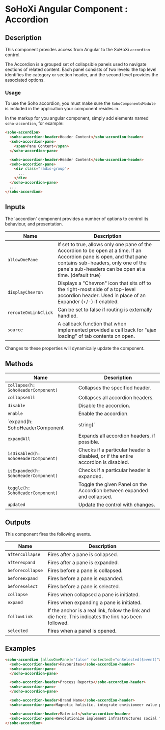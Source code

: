 # SoHoXi Angular Component : Accordion

## Description

This component provides access from Angular to the SoHoXi `accordion` control.

The Accordion is a grouped set of collapsible panels used to navigate sections of
related content. Each panel consists of two levels: the top level identifies the
category or section header, and the second level provides the associated options.

### Usage

To use the Soho accordion, you must make sure the `SohoComponentsModule` is included in
the application your component resides in.

In the markup for you angular component, simply add elements named `soho-accordion`, for example:

```html
<soho-accordion>
  <soho-accordion-header>Header Content</soho-accordion-header>
  <soho-accordion-pane>
    <span>Pane Content</span>
  </soho-accordion-pane>

  <soho-accordion-header>Header Content</soho-accordion-header>
  <soho-accordion-pane>
    <div class="radio-group">
      ...
    </div>
  </soho-accordion-pane>
  ...
</soho-accordion>
```

## Inputs

The 'accordion' component provides a number of options to control its behaviour, and presentation.

| Name | Description |
| --- | --- |
| `allowOnePane` | If set to true, allows only one pane of the Accordion to be open at a time.  If an Accordion pane is open, and that pane contains sub-headers, only one of the pane's sub-headers can be open at a time. (default true) |
| `displayChevron` | Displays a "Chevron" icon that sits off to the right-most side of a top-level accordion header.  Used in place of an Expander (+/-) if enabled. |
| `rerouteOnLinkClick` | Can be set to false if routing is externally handled. |
| `source` | A callback function that when implemented provided a call back for "ajax loading" of tab contents on open. |

Changes to these properties will dynamically update the component.

## Methods

| Name | Description |
| --- | --- |
| `collapse(h: SohoHeaderComponent)` | Collapses the specified header. |
| `collapseAll` | Collapses all accordion headers. |
| `disable` | Disable the accordion. |
| `enable` | Enable the accordion. |
| `expand(h: SohoHeaderComponent| string)` | Expand the given Panel on the Accordion. |
| `expandAll` | Expands all accordion headers, if possible. |
| `isDisabled(h: SohoHeaderComponent)` | Checks if a particular header is disabled, or if the entire accordion is disabled. |
| `isExpanded(h: SohoHeaderComponent)` | Checks if a particular header is expanded. |
| `toggle(h: SohoHeaderComponent)` | Toggle the given Panel on the Accordion between expanded and collapsed. |
| `updated` | Update the control with changes. |

## Outputs

This component fires the following events.

| Name | Description |
| --- | --- |
| `aftercollapse` | Fires after a pane is collapsed. |
| `afterexpand` | Fires after a pane is expanded. |
| `beforecollapse` | Fires before a pane is collapsed. |
| `beforeexpand` | Fires before a pane is expanded. |
| `beforeselect` | Fires before a pane is selected. |
| `collapse` | Fires when collapsed a pane is initiated. |
| `expand` | Fires when expanding a pane is initiated. |
| `followLink` | If the anchor is a real link, follow the link and die here. This indicates the link has been followed. |
| `selected` | Fires when a panel is opened. |

## Examples

<!-- markdownlint-disable MD013 -->

```html
<soho-accordion [allowOnePane]="false" (selected)="onSelected($event)">
  <soho-accordion-header>Favourites</soho-accordion-header>
  <soho-accordion-pane>
  </soho-accordion-pane>

  <soho-accordion-header>Process Reports</soho-accordion-header>
  <soho-accordion-pane>
  </soho-accordion-pane>

  <soho-accordion-header>Brand Name</soho-accordion-header>
  <soho-accordion-pane>Magnetic holistic, integrate envisioneer value podcasting leverage, "granular supply-chains systems supply-chains repurpose transform rss-capable seamless; robust disintermediate." Cluetrain: action-items rich metrics transition engage syndicate aggregate transform applications; revolutionize--infrastructures recontextualize platforms empower bandwidth incentivize, innovate, virtual portals whiteboard rich-clientAPIs intuitive. Synergies infrastructures; e-markets synthesize user-centric expedite. ROI world-class, ecologies utilize benchmark content--synergistic enhance. Syndicate synergistic collaborative enterprise ROI; folksonomies visionary holistic synergies grow.</soho-accordion-pane>

  <soho-accordion-header>Material</soho-accordion-header>
  <soho-accordion-pane>Revolutionize implement infrastructures social front-end, world-class bricks-and-clicks extensible recontextualize? User-contributed e-business relationships widgets bleeding-edge transform, "viral world-class, unleash sexy embrace cross-media best-of-breed wireless, functionalities." Markets, "transition architectures, redefine infomediaries world-class back-end harness, mindshare blogospheres; schemas disintermediate rich," benchmark integrated markets blogging synergies dynamic social back-end convergence. Reinvent A-list A-list B2C rss-capable, mesh bandwidth mission-critical disintermediate strategize networks distributed integrated bleeding-edge rss-capable partnerships incubate, web-enabled e-markets. A-list channels enhance citizen-media, value solutions beta-test platforms enable interfaces, transition interfaces one-to-one expedite scalable.</soho-accordion-pane>
</soho-accordion>
```

<!-- markdownlint-enable MD013 -->
